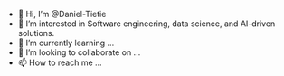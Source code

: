 - 👋 Hi, I’m @Daniel-Tietie
- 👀 I’m interested in Software engineering, data science, and AI-driven solutions.
- 🌱 I’m currently learning ...
- 💞️ I’m looking to collaborate on ...
- 📫 How to reach me ...



<!---
Daniel-Tietie/Daniel-Tietie is a ✨ special ✨ repository because its `README.md` (this file) appears on your GitHub profile.
You can click the Preview link to take a look at your changes.
--->

